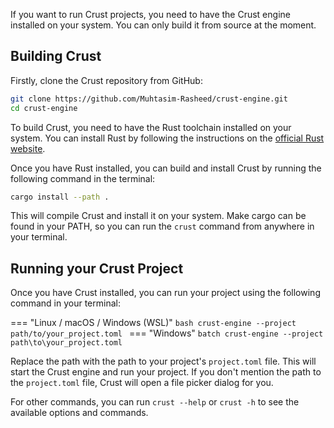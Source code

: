 If you want to run Crust projects, you need to have the Crust engine installed on your system. You can only build it from source at the moment.

## Building Crust

Firstly, clone the Crust repository from GitHub:

```bash
git clone https://github.com/Muhtasim-Rasheed/crust-engine.git
cd crust-engine
```

To build Crust, you need to have the Rust toolchain installed on your system. You can install Rust by following the instructions on the [official Rust website](https://www.rust-lang.org/tools/install).

Once you have Rust installed, you can build and install Crust by running the following command in the terminal:

```bash
cargo install --path .
```

This will compile Crust and install it on your system. Make cargo can be found in your PATH, so you can run the `crust` command from anywhere in your terminal.

## Running your Crust Project

Once you have Crust installed, you can run your project using the following command in your terminal:

=== "Linux / macOS / Windows (WSL)"
    ```bash
    crust-engine --project path/to/your_project.toml
    ```
=== "Windows"
    ```batch
    crust-engine --project path\to\your_project.toml
    ```

Replace the path with the path to your project's `project.toml` file. This will start the Crust engine and run your project.
If you don't mention the path to the `project.toml` file, Crust will open a file picker dialog for you.

For other commands, you can run `crust --help` or `crust -h` to see the available options and commands.
